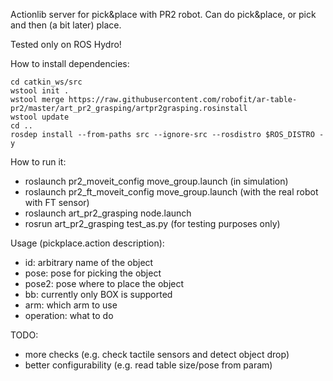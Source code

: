 Actionlib server for pick&place with PR2 robot. Can do pick&place, or pick and then (a bit later) place.

Tested only on ROS Hydro!

How to install dependencies:

```
cd catkin_ws/src
wstool init .
wstool merge https://raw.githubusercontent.com/robofit/ar-table-pr2/master/art_pr2_grasping/artpr2grasping.rosinstall
wstool update
cd ..
rosdep install --from-paths src --ignore-src --rosdistro $ROS_DISTRO -y
```

How to run it:
 - roslaunch pr2_moveit_config move_group.launch (in simulation)
 - roslaunch pr2_ft_moveit_config move_group.launch (with the real robot with FT sensor)
 - roslaunch art_pr2_grasping node.launch
 - rosrun art_pr2_grasping test_as.py (for testing purposes only)
 
Usage (pickplace.action description):
 - id: arbitrary name of the object
 - pose: pose for picking the object
 - pose2: pose where to place the object
 - bb: currently only BOX is supported
 - arm: which arm to use
 - operation: what to do
 
TODO:
 - more checks (e.g. check tactile sensors and detect object drop)
 - better configurability (e.g. read table size/pose from param)
